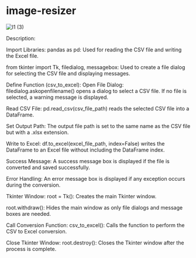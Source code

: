 # image-resizer
![I1 (3)](https://github.com/user-attachments/assets/14bdff69-1afd-4f65-a6f9-dff3311c39ca)

Description:

Import Libraries: pandas as pd: Used for reading the CSV file and writing the Excel file.

from tkinter import Tk, filedialog, messagebox: Used to create a file dialog for selecting the CSV file and displaying messages.

Define Function (csv_to_excel): Open File Dialog: filedialog.askopenfilename() opens a dialog to select a CSV file. If no file is selected, a warning message is displayed.

Read CSV File: pd.read_csv(csv_file_path) reads the selected CSV file into a DataFrame.

Set Output Path: The output file path is set to the same name as the CSV file but with a .xlsx extension.

Write to Excel: df.to_excel(excel_file_path, index=False) writes the DataFrame to an Excel file without including the DataFrame index.

Success Message: A success message box is displayed if the file is converted and saved successfully.

Error Handling: An error message box is displayed if any exception occurs during the conversion.

Tkinter Window: root = Tk(): Creates the main Tkinter window.

root.withdraw(): Hides the main window as only file dialogs and message boxes are needed.

Call Conversion Function: csv_to_excel(): Calls the function to perform the CSV to Excel conversion.

Close Tkinter Window: root.destroy(): Closes the Tkinter window after the process is complete.
